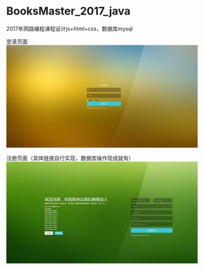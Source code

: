 ﻿# BooksMaster_2017_java
2017年网路编程课程设计js+html+css，数据库mysql

登录页面
![image](https://github.com/whthend/BooksMaster_2017_java/blob/master/Screenshot/登陆.jpg)


注册页面（具体链接自行实现，数据库操作现成就有）
![image](https://github.com/whthend/BooksMaster_2017_java/blob/master/Screenshot/注册.jpg)
